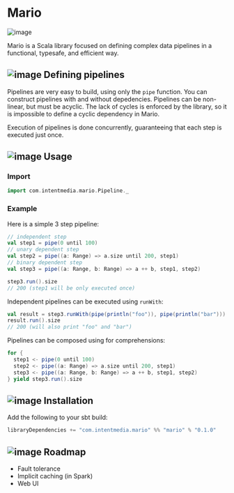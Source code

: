 # Mario

![image](http://rocketdock.com/images/screenshots/thumbnails/Mario_pipe_trash_f.png)

Mario is a Scala library focused on defining complex data pipelines in a functional, typesafe, and efficient way.

## ![image](http://icons.iconarchive.com/icons/ph03nyx/super-mario/32/Retro-Block-Question-icon.png) Defining  pipelines

Pipelines are very easy to build, using only the `pipe` function. You can construct pipelines with and without depedencies.  Pipelines can be non-linear, but must be acyclic.  The lack of cycles is enforced by the library, so it is impossible to define a cyclic dependency in Mario.

Execution of pipelines is done concurrently, guaranteeing that each step is executed just once.

## ![image](http://icons.iconarchive.com/icons/ph03nyx/super-mario/32/Retro-Flower-Fire-icon.png) Usage

### Import

```scala
import com.intentmedia.mario.Pipeline._
```

### Example

Here is a simple 3 step pipeline:

```scala
// independent step
val step1 = pipe(0 until 100)
// unary dependent step
val step2 = pipe((a: Range) => a.size until 200, step1)
// binary dependent step
val step3 = pipe((a: Range, b: Range) => a ++ b, step1, step2)

step3.run().size
// 200 (step1 will be only executed once)
```

Independent pipelines can be executed using `runWith`:

```scala
val result = step3.runWith(pipe(println("foo")), pipe(println("bar")))
result.run().size
// 200 (will also print "foo" and "bar")
```

Pipelines can be composed using for comprehensions:

```scala
for {
  step1 <- pipe(0 until 100)
  step2 <- pipe((a: Range) => a.size until 200, step1)
  step3 <- pipe((a: Range, b: Range) => a ++ b, step1, step2)
} yield step3.run().size
```

## ![image](http://icons.iconarchive.com/icons/ph03nyx/super-mario/32/Retro-Mushroom-1UP-icon.png) Installation
Add the following to your sbt build:

```scala
libraryDependencies += "com.intentmedia.mario" %% "mario" % "0.1.0"
```

## ![image](http://icons.iconarchive.com/icons/ph03nyx/super-mario/32/Retro-Fire-Ball-icon.png) Roadmap
* Fault tolerance
* Implicit caching (in Spark)
* Web UI
